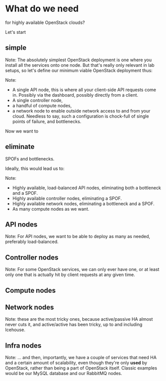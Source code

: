 # What do we need
for highly available OpenStack clouds?


Let's start
## simple

Note: The absolutely simplest OpenStack deployment is one where you
install all the services onto one node. But that's really only
relevant in lab setups, so let's define our minimum viable OpenStack
deployment thus:


<!-- .slide: data-background="images/simple-cloud.svg" data-background-size="contain" -->
Note:
- A single API node, this is where all your client-side API
requests come in. Possibly via the dashboard, possibly directly from a
client.
- A single controller node,
- a handful of compute nodes,
- a network node to enable outside network access to and from your cloud.
Needless to say, such a configuration is chock-full of single points
of failure, and bottlenecks.


Now we want to
## eliminate
SPOFs and bottlenecks.


Ideally, this would lead us to:


<!-- .slide: data-background="images/simple-cloud.svg" data-background-size="contain" -->


<!-- .slide: data-background="images/ha-cloud.svg" data-background-size="contain" -->
Note:
- Highly available, load-balanced API nodes, eliminating both a
  bottleneck and a SPOF.
- Highly available controller nodes, eliminating a SPOF.
- Highly available network nodes, eliminating a bottleneck and a SPOF.
- As many compute nodes as we want.


## API nodes
Note:
For API nodes, we want to be able to deploy as many as needed,
preferably load-balanced.


## Controller nodes
Note: For some OpenStack services, we can only ever have one, or at
least only one that is actually hit by client requests at any given
time.


## Compute nodes


## Network nodes
Note: these are the most tricky ones, because active/passive HA almost
never cuts it, and active/active has been tricky, up to and including
Icehouse.


## Infra nodes
Note: ... and then, importantly, we have a couple of services that
need HA and a certain amount of scalability, even though they're only
**used** by OpenStack, rather than being a part of OpenStack
itself. Classic examples would be our MySQL database and our RabbitMQ
nodes.

